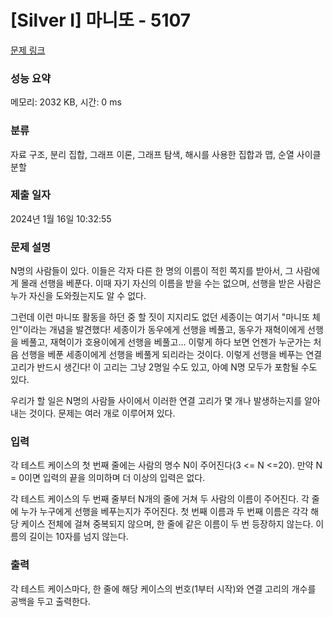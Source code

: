 # [Silver I] 마니또 - 5107 

[문제 링크](https://www.acmicpc.net/problem/5107) 

### 성능 요약

메모리: 2032 KB, 시간: 0 ms

### 분류

자료 구조, 분리 집합, 그래프 이론, 그래프 탐색, 해시를 사용한 집합과 맵, 순열 사이클 분할

### 제출 일자

2024년 1월 16일 10:32:55

### 문제 설명

<p>N명의 사람들이 있다. 이들은 각자 다른 한 명의 이름이 적힌 쪽지를 받아서, 그 사람에게 몰래 선행을 베푼다. 이때 자기 자신의 이름을 받을 수는 없으며, 선행을 받은 사람은 누가 자신을 도와줬는지도 알 수 없다.</p>

<p>그런데 이런 마니또 활동을 하던 중 할 짓이 지지리도 없던 세종이는 여기서 "마니또 체인"이라는 개념을 발견했다! 세종이가 동우에게 선행을 베풀고, 동우가 재혁이에게 선행을 베풀고, 재혁이가 호용이에게 선행을 베풀고... 이렇게 하다 보면 언젠가 누군가는 처음 선행을 베푼 세종이에게 선행을 베풀게 되리라는 것이다. 이렇게 선행을 베푸는 연결 고리가 반드시 생긴다! 이 고리는 그냥 2명일 수도 있고, 아예 N명 모두가 포함될 수도 있다.</p>

<p>우리가 할 일은 N명의 사람들 사이에서 이러한 연결 고리가 몇 개나 발생하는지를 알아내는 것이다. 문제는 여러 개로 이루어져 있다.</p>

### 입력 

 <p>각 테스트 케이스의 첫 번째 줄에는 사람의 명수 N이 주어진다(3 <= N <=20). 만약 N = 0이면 입력의 끝을 의미하며 더 이상의 입력은 없다.</p>

<p>각 테스트 케이스의 두 번째 줄부터 N개의 줄에 거쳐 두 사람의 이름이 주어진다. 각 줄에 누가 누구에게 선행을 베푸는지가 주어진다. 첫 번째 이름과 두 번째 이름은 각각 해당 케이스 전체에 걸쳐 중복되지 않으며, 한 줄에 같은 이름이 두 번 등장하지 않는다. 이름의 길이는 10자를 넘지 않는다.</p>

### 출력 

 <p>각 테스트 케이스마다, 한 줄에 해당 케이스의 번호(1부터 시작)와 연결 고리의 개수를 공백을 두고 출력한다.</p>

